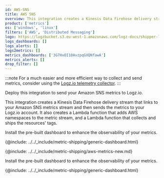 ```yaml
---
id: AWS-SNS
title: AWS SNS
overview: This integration creates a Kinesis Data Firehose delivery stream that links to your Amazon SNS metrics stream and then sends the metrics to your Logz.io account. It also creates a Lambda function that adds AWS namespaces to the metric stream, and a Lambda function that collects and ships the resources' tags.
product: ['metrics']
os: ['windows', 'linux']
filters: ['AWS', 'Distributed Messaging']
logo: https://logzbucket.s3.eu-west-1.amazonaws.com/logz-docs/shipper-logos/aws-sns.svg
logs_dashboards: []
logs_alerts: []
logs2metrics: []
metrics_dashboards: ['3G7HxOI10AvzpqGXQNfawA']
metrics_alerts: []
drop_filter: []
---
```




:::note
For a much easier and more efficient way to collect and send metrics, consider using the [Logz.io telemetry collector](https://app.logz.io/#/dashboard/integrations/collectors?tags=Quick%20Setup).
:::




Deploy this integration to send your Amazon SNS metrics to Logz.io.

This integration creates a Kinesis Data Firehose delivery stream that links to your Amazon SNS metrics stream and then sends the metrics to your Logz.io account. It also creates a Lambda function that adds AWS namespaces to the metric stream, and a Lambda function that collects and ships the resources' tags.

Install the pre-built dashboard to enhance the observability of your metrics.

<!-- logzio-inject:install:grafana:dashboards ids=["3G7HxOI10AvzpqGXQNfawA"] -->

{@include: ../../_include/metric-shipping/generic-dashboard.html}


{@include: ../../_include/metric-shipping/aws-metrics-new.md}


Install the pre-built dashboard to enhance the observability of your metrics.

<!-- logzio-inject:install:grafana:dashboards ids=["3G7HxOI10AvzpqGXQNfawA"] -->

{@include: ../../_include/metric-shipping/generic-dashboard.html}

